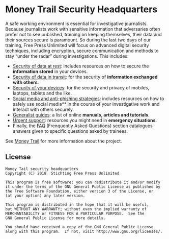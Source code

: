 # Money Trail Security Headquarters

A safe working environment is essential for investigative journalists. Because journalists work with sensitive information that adversaries often prefer not to see published, training on keeping themselves, their data and their sources secure is paramount. So during the last two days of our training, Free Press Unlimited will focus on advanced digital security techniques, including encryption, secure communication and methods to stay “under the radar” during investigations. This includes:

- [Security of data at rest](https://security.money-trail.org/data-at-rest): includes resources on how to secure the **information stored** in your devices.
- [Security of data in transit](https://security.money-trail.org/data-in-transit): for the security of **information exchanged with others**.
- [Security of your devices](https://security.money-trail.org/mobile-devices): for the security and privacy of mobiles, laptops, tablets and the like.
- [Social media and anti-phishing strategies](https://security.money-trail.org/social-media): includes resources on how to safely use social media** in the course of your investigative work and interact with others securely.
- [Generalist guides](https://security.money-trail.org/guides): a list of online **manuals, articles and tutorials**.
- [Urgent support](https://security.money-trail.org/emergency-support): resources you might need in **emergency situations**.
- Finally, the [FAQ](https://security.money-trail.org/faq) (Frenquently Asked Questions) section catalogues answers given to specific questions asked by trainees.

See [Money Trail](https://www.money-trail.org) for more information about the project.

## License

    Money Tail security headquarters
    Copyright (C) 2018  Stichting Free Press Unlimited

    This program is free software: you can redistribute it and/or modify
    it under the terms of the GNU General Public License as published by
    the Free Software Foundation, either version 3 of the License, or
    (at your option) any later version.

    This program is distributed in the hope that it will be useful,
    but WITHOUT ANY WARRANTY; without even the implied warranty of
    MERCHANTABILITY or FITNESS FOR A PARTICULAR PURPOSE.  See the
    GNU General Public License for more details.

    You should have received a copy of the GNU General Public License
    along with this program.  If not, visit http://www.gnu.org/licenses/.
